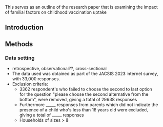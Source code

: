 This serves as an outline of the research paper that is examining the impact of familial factors on childhood vaccination uptake

## Introduction

## Methods
### Data setting
- retrospective, observational??, cross-sectional
- The data used was obtained as part of the JACSIS 2023 internet survey, with 33,000 responses.
- Exclusion criteria: 
	- 3362 respondent's who failed to choose the second to last option for the question "please choose the second alternative from the bottom", were removed, giving a total of 29638 responses
	- Furthermore _____ responses from parents which did not indicate the presence of a child who's less than 18 years old were excluded, giving a total of _____ responses
	- Households of sizes > 8
